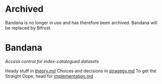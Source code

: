 # Archived
Bandana is no longer in use and has therefore been archived. Bandana will be replaced by Bifrost.

# Bandana
*Access control for index-catalogued datasets*

Heady stuff in [theory.md](docs/theory.md)
Choices and decisions in [stragegy.md](docs/strategy.md)
To get the Straight Dope, head for [implementation.md](docs/implementation.md)

